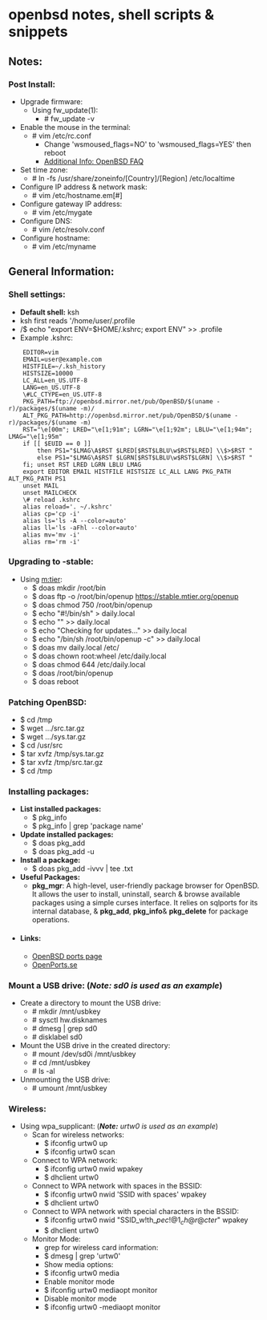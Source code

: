 # openbsd notes, shell scripts & snippets

## Notes:
### Post Install:
* Upgrade firmware:
  * Using fw_update(1):
    * \# fw_update -v
* Enable the mouse in the terminal:
  * \# vim /etc/rc.conf
    * Change 'wsmoused_flags=NO' to 'wsmoused_flags=YES' then reboot
	* [Additional Info: OpenBSD FAQ](https://www.openbsd.org/faq/faq7.html)
* Set time zone:
  * \# ln -fs /usr/share/zoneinfo/[Country]/[Region] /etc/localtime
* Configure IP address & network mask:
  * \# vim /etc/hostname.em[#]
* Configure gateway IP address:
  * \# vim /etc/mygate
* Configure DNS:
  * \# vim /etc/resolv.conf
* Configure hostname:
  * \# vim /etc/myname
## General Information:
### Shell settings:
  * **Default shell:** ksh
  * ksh first reads '/home/user/.profile
  * /$ echo "export ENV=$HOME/.kshrc; export ENV" >> .profile
  * Example .kshrc:
```Shell
    EDITOR=vim
	EMAIL=user@example.com
	HISTFILE=~/.ksh_history
	HISTSIZE=10000
	LC_ALL=en_US.UTF-8
	LANG=en_US.UTF-8
	\#LC_CTYPE=en_US.UTF-8
	PKG_PATH=ftp://openbsd.mirror.net/pub/OpenBSD/$(uname -r)/packages/$(uname -m)/
	ALT_PKG_PATH=http://openbsd.mirror.net/pub/OpenBSD/$(uname -r)/packages/$(uname -m)
	RST="\e[00m"; LRED="\e[1;91m"; LGRN="\e[1;92m"; LBLU="\e[1;94m"; LMAG="\e[1;95m"
	if [[ $EUID == 0 ]]
		then PS1="$LMAG\A$RST $LRED[$RST$LBLU\w$RST$LRED] \\$>$RST "
	    else PS1="$LMAG\A$RST $LGRN[$RST$LBLU\w$RST$LGRN] \\$>$RST "
	fi; unset RST LRED LGRN LBLU LMAG
	export EDITOR EMAIL HISTFILE HISTSIZE LC_ALL LANG PKG_PATH ALT_PKG_PATH PS1
	unset MAIL
	unset MAILCHECK
	\# reload .kshrc
	alias reload='. ~/.kshrc'
	alias cp='cp -i'
	alias ls='ls -A --color=auto'
	alias ll='ls -aFhl --color=auto'
	alias mv='mv -i'
	alias rm='rm -i'
```

### Upgrading to -stable:
  * Using [m:tier](https://www.mtier.org):
    * \$ doas mkdir /root/bin
	* \$ doas ftp -o /root/bin/openup https://stable.mtier.org/openup
	* \$ doas chmod 750 /root/bin/openup
	* \$ echo "#!/bin/sh" > daily.local
	* \$ echo "" >> daily.local
	* \$ echo "Checking for updates..." >> daily.local
	* \$ echo "/bin/sh /root/bin/openup -c" >> daily.local
	* \$ doas mv daily.local /etc/
	* \$ doas chown root:wheel /etc/daily.local
	* \$ doas chmod 644 /etc/daily.local
	* \$ doas /root/bin/openup
	* \$ doas reboot

### Patching OpenBSD:
  * \$ cd /tmp
  * \$ wget .../src.tar.gz
  * \$ wget .../sys.tar.gz
  * \$ cd /usr/src
  * \$ tar xvfz /tmp/sys.tar.gz
  * \$ tar xvfz /tmp/src.tar.gz
  * \$ cd /tmp

### Installing packages:
  * **List installed packages:**
    * \$ pkg_info
	* \$ pkg_info | grep 'package name'
  * **Update installed packages:**
    * \$ doas pkg_add
	* \$ doas pkg_add -u <package name>
  * **Install a package:**
    * \$ doas pkg_add -ivvv <package> | tee <package>.txt
  * **Useful Packages:**
    * **pkg_mgr**: A high-level, user-friendly package browser for OpenBSD. It allows the user to install, uninstall, search & browse available packages using a simple curses interface. It relies on sqlports for its internal database, & __pkg_add__, __pkg_info__& __pkg_delete__ for package operations.
  * #### Links:
    * [OpenBSD ports page](https://www.openbsd.org/faq/faq15.html)
	* [OpenPorts.se](http://openports.se)

### Mount a USB drive: (_**Note:** sd0 is used as an example_)
  * Create a directory to mount the USB drive:
    * \# mkdir /mnt/usbkey
	* \# sysctl hw.disknames
	* \# dmesg | grep sd0
	* \# disklabel sd0
  * Mount the USB drive in the created directory:
    * \# mount /dev/sd0i /mnt/usbkey
	* \# cd /mnt/usbkey
	* \# ls -al
  * Unmounting the USB drive:
    * \# umount /mnt/usbkey
### Wireless:
  * Using wpa_supplicant: (_**Note:** urtw0 is used as an example_)
    * Scan for wireless networks:
	  * \$ ifconfig urtw0 up
	  * \$ ifconfig urtw0 scan
	* Connect to WPA network:
	  * \$ ifconfig urtw0 nwid <SSID> wpakey <PASS>
	  * \$ dhclient urtw0
	* Connect to WPA network with spaces in the BSSID:
	  * \$ ifconfig urtw0 nwid 'SSID with spaces' wpakey <PASS>
	  * \$ dhclient urtw0
	* Connect to WPA network with special characters in the BSSID:
	  * \$ ifconfig urtw0 nwid "SSID_w!th_$pec!@1_ch@r@cter$" wpakey <PASS>
	  * \$ dhclient urtw0
	* Monitor Mode:
	  * grep for wireless card information:
	  * \$ dmesg | grep 'urtw0'
	  * Show media options:
	  * \$ ifconfig urtw0 media
      * Enable monitor mode
	  * \$ ifconfig urtw0 mediaopt monitor
	  * Disable monitor mode
	  * \$ ifconfig urtw0 -mediaopt monitor
